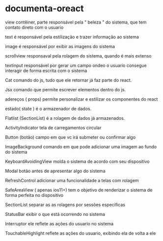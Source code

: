 # documenta-oreact
view 
contêiner, parte responsável pela " beleza " do sistema, que tem contato direto com o usuario

text
é responsável pela estilização e trazer informação ao sistema

image
é responsável por exibir as imagens do sistema

scrollview
responsaval pela rolagem do sistema, quando é mais extenso 

textinput
responsável por gerar um campo ondeo o usuario consegue interagir de forma escrita com o sistema

Cat 
comando do js, tudo que ele retornar já faz parte do react.

Jsx
comando que permite escrever elementos dentro do js.

adereços ( props)
permite personalizar e estilizar os componentes do react 

estado( state )
é o armazenador de dados.

Flatlist (SectionList)
é a rolagem de dados já armazenados.

ActivityIndicator
tela de carregamentos circular

Button (botão)
campo em que vc irá submeter ou confirmar algo

ImageBackground
comando em que pode adicionar uma imagem ao fundo do sistema

KeyboardAvoidingView
molda o sistema de acordo com seu dispositivo

Modal
botão antes de apresentar algo do sistema

RefreshControl
adicionar uma funcionalidade a telas com rolagem 

SafeAreaView ( apenas ios11+)
tem o objetivo de renderizar o sistema de forma perfeita no dispositivo 

SectionList
separar as as rolagens por sessões especificas

StatusBar
exibir o que está ocorrendo no sistema

Interruptor
ele reflete as ações do usuario no sistema

TouchableHighlight
reflete as ações do usuario, exibindo ela de volta a ele
